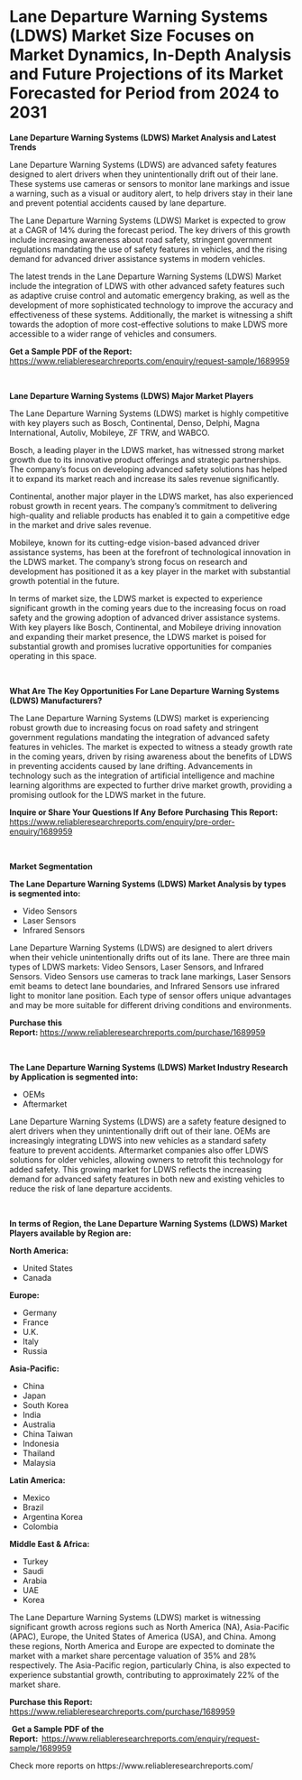 <p><h1>Lane Departure Warning Systems (LDWS) Market Size Focuses on Market Dynamics, In-Depth Analysis and Future Projections of its Market Forecasted for Period from 2024 to 2031</h1></p><p><strong>Lane Departure Warning Systems (LDWS) Market Analysis and Latest Trends</strong></p>
<p><p>Lane Departure Warning Systems (LDWS) are advanced safety features designed to alert drivers when they unintentionally drift out of their lane. These systems use cameras or sensors to monitor lane markings and issue a warning, such as a visual or auditory alert, to help drivers stay in their lane and prevent potential accidents caused by lane departure.</p><p>The Lane Departure Warning Systems (LDWS) Market is expected to grow at a CAGR of 14% during the forecast period. The key drivers of this growth include increasing awareness about road safety, stringent government regulations mandating the use of safety features in vehicles, and the rising demand for advanced driver assistance systems in modern vehicles.</p><p>The latest trends in the Lane Departure Warning Systems (LDWS) Market include the integration of LDWS with other advanced safety features such as adaptive cruise control and automatic emergency braking, as well as the development of more sophisticated technology to improve the accuracy and effectiveness of these systems. Additionally, the market is witnessing a shift towards the adoption of more cost-effective solutions to make LDWS more accessible to a wider range of vehicles and consumers.</p></p>
<p><strong>Get a Sample PDF of the Report:&nbsp;</strong> <a href="https://www.reliableresearchreports.com/enquiry/request-sample/1689959">https://www.reliableresearchreports.com/enquiry/request-sample/1689959</a></p>
<p>&nbsp;</p>
<p><strong>Lane Departure Warning Systems (LDWS) Major Market Players</strong></p>
<p><p>The Lane Departure Warning Systems (LDWS) market is highly competitive with key players such as Bosch, Continental, Denso, Delphi, Magna International, Autoliv, Mobileye, ZF TRW, and WABCO.</p><p>Bosch, a leading player in the LDWS market, has witnessed strong market growth due to its innovative product offerings and strategic partnerships. The company’s focus on developing advanced safety solutions has helped it to expand its market reach and increase its sales revenue significantly.</p><p>Continental, another major player in the LDWS market, has also experienced robust growth in recent years. The company’s commitment to delivering high-quality and reliable products has enabled it to gain a competitive edge in the market and drive sales revenue.</p><p>Mobileye, known for its cutting-edge vision-based advanced driver assistance systems, has been at the forefront of technological innovation in the LDWS market. The company’s strong focus on research and development has positioned it as a key player in the market with substantial growth potential in the future.</p><p>In terms of market size, the LDWS market is expected to experience significant growth in the coming years due to the increasing focus on road safety and the growing adoption of advanced driver assistance systems. With key players like Bosch, Continental, and Mobileye driving innovation and expanding their market presence, the LDWS market is poised for substantial growth and promises lucrative opportunities for companies operating in this space.</p></p>
<p>&nbsp;</p>
<p><strong>What Are The Key Opportunities For Lane Departure Warning Systems (LDWS) Manufacturers?</strong></p>
<p><p>The Lane Departure Warning Systems (LDWS) market is experiencing robust growth due to increasing focus on road safety and stringent government regulations mandating the integration of advanced safety features in vehicles. The market is expected to witness a steady growth rate in the coming years, driven by rising awareness about the benefits of LDWS in preventing accidents caused by lane drifting. Advancements in technology such as the integration of artificial intelligence and machine learning algorithms are expected to further drive market growth, providing a promising outlook for the LDWS market in the future.</p></p>
<p><strong>Inquire or Share Your Questions If Any Before Purchasing This Report:</strong> <a href="https://www.reliableresearchreports.com/enquiry/pre-order-enquiry/1689959">https://www.reliableresearchreports.com/enquiry/pre-order-enquiry/1689959</a></p>
<p>&nbsp;</p>
<p><strong>Market Segmentation</strong></p>
<p><strong>The Lane Departure Warning Systems (LDWS) Market Analysis by types is segmented into:</strong></p>
<p><ul><li>Video Sensors</li><li>Laser Sensors</li><li>Infrared Sensors</li></ul></p>
<p><p>Lane Departure Warning Systems (LDWS) are designed to alert drivers when their vehicle unintentionally drifts out of its lane. There are three main types of LDWS markets: Video Sensors, Laser Sensors, and Infrared Sensors. Video Sensors use cameras to track lane markings, Laser Sensors emit beams to detect lane boundaries, and Infrared Sensors use infrared light to monitor lane position. Each type of sensor offers unique advantages and may be more suitable for different driving conditions and environments.</p></p>
<p><strong>Purchase this Report:&nbsp;</strong><a href="https://www.reliableresearchreports.com/purchase/1689959">https://www.reliableresearchreports.com/purchase/1689959</a></p>
<p>&nbsp;</p>
<p><strong>The Lane Departure Warning Systems (LDWS) Market Industry Research by Application is segmented into:</strong></p>
<p><ul><li>OEMs</li><li>Aftermarket</li></ul></p>
<p><p>Lane Departure Warning Systems (LDWS) are a safety feature designed to alert drivers when they unintentionally drift out of their lane. OEMs are increasingly integrating LDWS into new vehicles as a standard safety feature to prevent accidents. Aftermarket companies also offer LDWS solutions for older vehicles, allowing owners to retrofit this technology for added safety. This growing market for LDWS reflects the increasing demand for advanced safety features in both new and existing vehicles to reduce the risk of lane departure accidents.</p></p>
<p>&nbsp;</p>
<p><strong>In terms of Region, the Lane Departure Warning Systems (LDWS) Market Players available by Region are:</strong></p>
<p>
    <p> <strong> North America: </strong>
        <ul>
            <li>United States</li>
            <li>Canada</li>
        </ul>
        </p> 
    <p> <strong> Europe: </strong>
        <ul>
            <li>Germany</li>
            <li>France</li>
            <li>U.K.</li>
            <li>Italy</li>
            <li>Russia</li>
        </ul>
        </p> 
    <p> <strong> Asia-Pacific: </strong>
        <ul>
            <li>China</li>
            <li>Japan</li>
            <li>South Korea</li>
            <li>India</li>
            <li>Australia</li>
            <li>China Taiwan</li>
            <li>Indonesia</li>
            <li>Thailand</li>
            <li>Malaysia</li>
        </ul>
        </p> 
    <p> <strong> Latin America: </strong>
        <ul>
            <li>Mexico</li>
            <li>Brazil</li>
            <li>Argentina Korea</li>
            <li>Colombia</li>
        </ul>
        </p> 
    <p> <strong> Middle East & Africa: </strong>
        <ul>
            <li>Turkey</li>
            <li>Saudi</li>
            <li>Arabia</li>
            <li>UAE</li>
            <li>Korea</li>
        </ul>
    </p>
    </p>
<p><p>The Lane Departure Warning Systems (LDWS) market is witnessing significant growth across regions such as North America (NA), Asia-Pacific (APAC), Europe, the United States of America (USA), and China. Among these regions, North America and Europe are expected to dominate the market with a market share percentage valuation of 35% and 28% respectively. The Asia-Pacific region, particularly China, is also expected to experience substantial growth, contributing to approximately 22% of the market share.</p></p>
<p><strong>Purchase this Report: </strong><a href="https://www.reliableresearchreports.com/purchase/1689959">https://www.reliableresearchreports.com/purchase/1689959</a></p>
<p>&nbsp;<strong>Get a Sample PDF of the Report:&nbsp;&nbsp;</strong><a href="https://www.reliableresearchreports.com/enquiry/request-sample/1689959">https://www.reliableresearchreports.com/enquiry/request-sample/1689959</a></p>
<p><strong></strong></p>
<p>Check more reports on https://www.reliableresearchreports.com/</p>